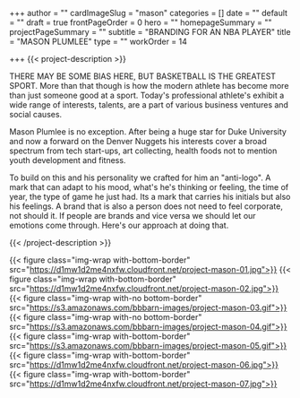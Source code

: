 +++
author = ""
cardImageSlug = "mason"
categories = []
date = ""
default = ""
draft = true
frontPageOrder = 0
hero = ""
homepageSummary = ""
projectPageSummary = ""
subtitle = "BRANDING FOR AN NBA PLAYER"
title = "MASON PLUMLEE"
type = ""
workOrder = 14

+++
{{< project-description >}} <p>THERE MAY BE SOME BIAS HERE, BUT BASKETBALL IS THE GREATEST SPORT. More than that though is how the modern athlete has become more than just someone good at a sport. Today's professional athlete's exhibit a wide range of interests, talents, are a part of various business ventures and social causes.<p></p>Mason Plumlee is no exception. After being a huge star for Duke University and now a forward on the Denver Nuggets his interests cover a broad spectrum from tech start-ups, art collecting, health foods not to mention youth development and fitness.<p></p>To build on this and his personality we crafted for him an "anti-logo". A mark that can adapt to his mood, what's he's thinking or feeling, the time of year, the type of game he just had. Its a mark that carries his initials but also his feelings. A brand that is also a person does not need to feel corporate, not should it. If people are brands and vice versa we should let our emotions come through. Here's our approach at doing that.</p> {{< /project-description >}}

<div class="project-item">

{{< figure class="img-wrap with-bottom-border" src="https://d1mw1d2me4nxfw.cloudfront.net/project-mason-01.jpg">}}
{{< figure class="img-wrap with-bottom-border" src="https://d1mw1d2me4nxfw.cloudfront.net/project-mason-02.jpg">}}
{{< figure class="img-wrap with-no bottom-border" src="https://s3.amazonaws.com/bbbarn-images/project-mason-03.gif">}}
{{< figure class="img-wrap with-no bottom-border" src="https://s3.amazonaws.com/bbbarn-images/project-mason-04.gif">}}
{{< figure class="img-wrap with-bottom-border" src="https://s3.amazonaws.com/bbbarn-images/project-mason-05.gif">}}
{{< figure class="img-wrap with-bottom-border" src="https://d1mw1d2me4nxfw.cloudfront.net/project-mason-06.jpg">}}
{{< figure class="img-wrap with-bottom-border" src="https://d1mw1d2me4nxfw.cloudfront.net/project-mason-07.jpg">}}